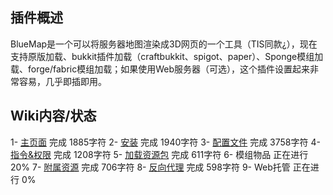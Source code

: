 ## 插件概述  
BlueMap是一个可以将服务器地图渲染成3D网页的一个工具（TIS同款¿），现在支持原版加载、bukkit插件加载（craftbukkit、spigot、paper）、Sponge模组加载、forge/fabric模组加载；如果使用Web服务器（可选），这个插件设置起来非常容易，几乎即插即用。

## Wiki内容/状态
1- [主页面](https://github.com/Song-Xin233/BlueMap-Wiki/blob/main/home.md) 完成 1885字符
2- [安装](https://github.com/Song-Xin233/BlueMap-Wiki/blob/main/install.md) 完成 1940字符
3- [配置文件](https://github.com/Song-Xin233/BlueMap-Wiki/blob/main/config.md) 完成 3758字符
4- [指令&权限](https://github.com/Song-Xin233/BlueMap-Wiki/blob/main/command.md) 完成 1208字符
5- [加载资源包](https://github.com/Song-Xin233/BlueMap-Wiki/blob/main/resourcepacks.md) 完成 611字符
6- 模组物品 正在进行 20%
7- [附属资源](https://github.com/Song-Xin233/BlueMap-Wiki/blob/main/3rd%20suppord.md) 完成 706字符
8- [反向代理](https://github.com/Song-Xin233/BlueMap-Wiki/blob/main/nginx.md) 完成 598字符
9- Web托管 正在进行 0%
